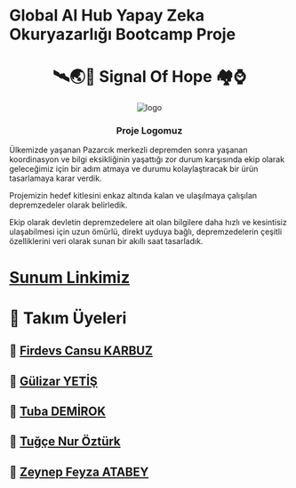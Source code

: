 # Global AI Hub Yapay Zeka Okuryazarlığı Bootcamp Proje

# <h1 align="center"> 🛰️🌏📶 Signal Of Hope 🏘️⌚ </h1>
<div align="center"><img src="https://user-images.githubusercontent.com/72699045/222980887-aadb235f-084f-4530-b207-4450583690af.png" alt="logo" /></div>
<h3 align="center"> Proje Logomuz </h3>

Ülkemizde yaşanan Pazarcık merkezli depremden sonra yaşanan koordinasyon ve bilgi eksikliğinin yaşattığı zor durum karşısında ekip olarak  geleceğimiz için bir adım atmaya ve durumu kolaylaştıracak bir ürün tasarlamaya karar verdik. 

Projemizin hedef kitlesini enkaz altında kalan ve ulaşılmaya çalışılan depremzedeler olarak belirledik. 

Ekip olarak devletin depremzedelere ait olan bilgilere daha hızlı ve kesintisiz ulaşabilmesi için uzun ömürlü, direkt uyduya bağlı, depremzedelerin çeşitli özelliklerini veri olarak sunan bir akıllı saat tasarladık.

# [Sunum Linkimiz](https://www.canva.com/design/DAFb_InZMFU/Zql5uqiIl7GtSARsg-Zcfg/view?utm_content=DAFb_InZMFU&utm_campaign=designshare&utm_medium=link2&utm_source=sharebutton)


# 🤖 Takım Üyeleri

## 🚀 [Firdevs Cansu KARBUZ](https://www.linkedin.com/in/firdevs-cansu-karbuz-a738aa201/)
## 🚀 [Gülizar YETİŞ](https://www.linkedin.com/in/gulizaryetis/)
## 🚀 [Tuba DEMİROK](https://www.linkedin.com/in/tubademirok/)
## 🚀 [Tuğçe Nur Öztürk](https://www.linkedin.com/in/tu%C4%9F%C3%A7e-nur-%C3%B6zt%C3%BCrk-a4b913224/)
## 🚀 [Zeynep Feyza ATABEY](https://www.linkedin.com/in/zeynepfeyzatabey/)
